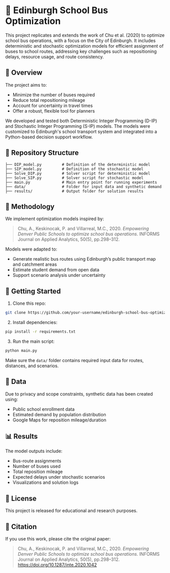 # 🚌 Edinburgh School Bus Optimization

This project replicates and extends the work of Chu et al. (2020) to optimize school bus operations, with a focus on the City of Edinburgh. It includes deterministic and stochastic optimization models for efficient assignment of buses to school routes, addressing key challenges such as repositioning delays, resource usage, and route consistency.

## 📌 Overview

The project aims to:
- Minimize the number of buses required
- Reduce total repositioning mileage
- Account for uncertainty in travel times
- Offer a robust, flexible tool for planners

We developed and tested both Deterministic Integer Programming (D-IP) and Stochastic Integer Programming (S-IP) models. The models were customized to Edinburgh's school transport system and integrated into a Python-based decision support workflow.

## 🔧 Repository Structure

```
├── DIP_model.py         # Definition of the deterministic model
├── SIP_model.py         # Definition of the stochastic model
├── Solve_DIP.py         # Solver script for deterministic model
├── Solve_SIP.py         # Solver script for stochastic model
├── main.py              # Main entry point for running experiments
├── data/                # Folder for input data and synthetic demand
├── results/             # Output folder for solution results
```

## 🧠 Methodology

We implement optimization models inspired by:
> Chu, A., Keskinocak, P. and Villarreal, M.C., 2020. *Empowering Denver Public Schools to optimize school bus operations*. INFORMS Journal on Applied Analytics, 50(5), pp.298–312.

Models were adapted to:
- Generate realistic bus routes using Edinburgh’s public transport map and catchment areas
- Estimate student demand from open data
- Support scenario analysis under uncertainty

## 🚀 Getting Started

1. Clone this repo:
```bash
git clone https://github.com/your-username/edinburgh-school-bus-optimization.git
```

2. Install dependencies:
```bash
pip install -r requirements.txt
```

3. Run the main script:
```bash
python main.py
```

Make sure the `data/` folder contains required input data for routes, distances, and scenarios.

## 📁 Data

Due to privacy and scope constraints, synthetic data has been created using:
- Public school enrollment data
- Estimated demand by population distribution
- Google Maps for reposition mileage/duration

## 📊 Results

The model outputs include:
- Bus-route assignments
- Number of buses used
- Total reposition mileage
- Expected delays under stochastic scenarios
- Visualizations and solution logs

## 📜 License

This project is released for educational and research purposes.

## 🔗 Citation

If you use this work, please cite the original paper:

> Chu, A., Keskinocak, P. and Villarreal, M.C., 2020. *Empowering Denver Public Schools to optimize school bus operations*. INFORMS Journal on Applied Analytics, 50(5), pp.298–312. https://doi.org/10.1287/inte.2020.1042

